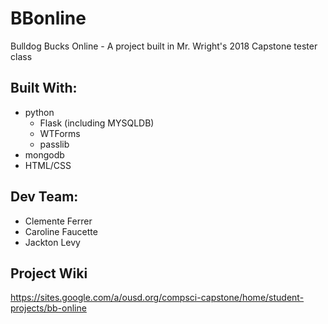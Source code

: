 # BBonline
Bulldog Bucks Online - A project built in Mr. Wright's 2018 Capstone tester class

## Built With:
- python
  - Flask (including MYSQLDB)
  - WTForms
  - passlib
- mongodb
- HTML/CSS

## Dev Team:
- Clemente Ferrer
- Caroline Faucette
- Jackton Levy

## Project Wiki
https://sites.google.com/a/ousd.org/compsci-capstone/home/student-projects/bb-online
